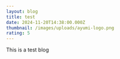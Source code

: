 ```yaml
---
layout: blog
title: test
date: 2024-11-20T14:38:00.000Z
thumbnail: /images/uploads/ayumi-logo.png
rating: 5
---
```

This is a test blog

